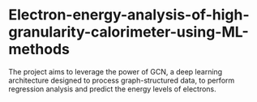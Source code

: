 # Electron-energy-analysis-of-high-granularity-calorimeter-using-ML-methods
The project aims to leverage the power of GCN, a deep learning architecture designed to process graph-structured data, to perform regression analysis and predict the energy levels of electrons.

